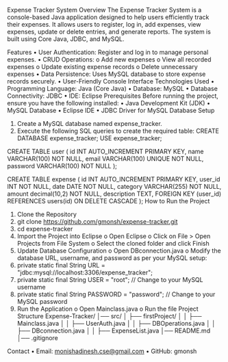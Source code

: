 Expense Tracker System
Overview
The Expense Tracker System is a console-based Java application designed to help users efficiently track their expenses. It allows users to register, log in, add expenses, view expenses, update or delete entries, and generate reports. The system is built using Core Java, JDBC, and MySQL.

Features
•	User Authentication: Register and log in to manage personal expenses.
•	CRUD Operations: 
o	Add new expenses
o	View all recorded expenses
o	Update existing expense records
o	Delete unnecessary expenses
•	Data Persistence: Uses MySQL database to store expense records securely.
•	User-Friendly Console Interface
Technologies Used
•	Programming Language: Java (Core Java)
•	Database: MySQL
•	Database Connectivity: JDBC
•	IDE: Eclipse
Prerequisites
Before running the project, ensure you have the following installed:
•	Java Development Kit (JDK)
•	MySQL Database
•	Eclipse IDE
•	JDBC Driver for MySQL
Database Setup
1.	Create a MySQL database named expense_tracker.
2.	Execute the following SQL queries to create the required table:
CREATE DATABASE expense_tracker;
USE expense_tracker;

CREATE TABLE user (
    id INT AUTO_INCREMENT PRIMARY KEY,
    name VARCHAR(100) NOT NULL,
    email VARCHAR(100) UNIQUE NOT NULL,
    password VARCHAR(100) NOT NULL
);

CREATE TABLE expense (
    id INT AUTO_INCREMENT PRIMARY KEY,
    user_id INT NOT NULL,
    date DATE NOT NULL,
    category VARCHAR(255) NOT NULL,
    amount decimal(10,2) NOT NULL,
    description TEXT,
    FOREIGN KEY (user_id) REFERENCES users(id) ON DELETE CASCADE
);
How to Run the Project
1.	Clone the Repository
2.	git clone https://github.com/gmonsh/expense-tracker.git
3.	cd expense-tracker
4.	Import the Project into Eclipse
o	Open Eclipse
o	Click on File > Open Projects from File System
o	Select the cloned folder and click Finish
5.	Update Database Configuration
o	Open DBconnection.java
o	Modify the database URL, username, and password as per your MySQL setup:
6.	private static final String URL = "jdbc:mysql://localhost:3306/expense_tracker";
7.	private static final String USER = "root";  // Change to your MySQL username
8.	private static final String PASSWORD = "password";  // Change to your MySQL password
9.	Run the Application
o	Open Mainclass.java
o	Run the file
Project Structure
Expense-Tracker/
│── src/
│   ├── firstProject/
│   │   ├── Mainclass.java
│   │   ├── UserAuth.java
│   │   ├── DBOperations.java
│   │   ├── DBconnection.java
│   │   ├── ExpenseList.java
│── README.md
│── .gitignore

Contact
•	Email: monishadinesh.cse@gmail.com
•	GitHub: gmonsh
